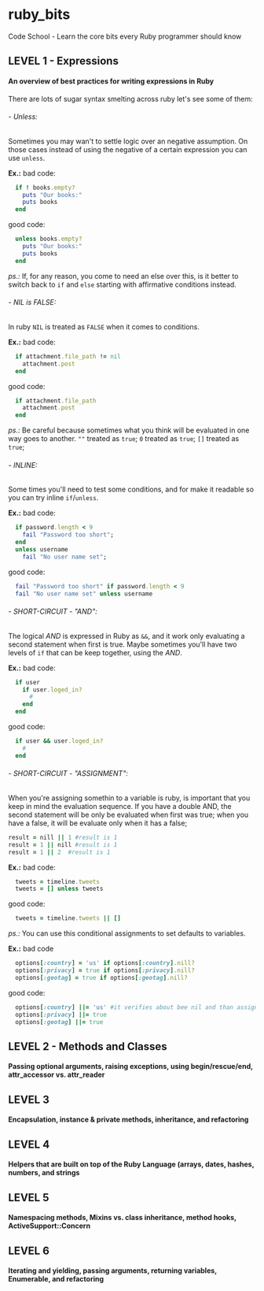ruby_bits
=========

Code School - Learn the core bits every Ruby programmer should know

LEVEL 1 - Expressions
---------------------

#### An overview of best practices for writing expressions in Ruby

There are lots of sugar syntax smelting across ruby let's see some of them:

###### - Unless:

Sometimes you may wan't to settle logic over an negative assumption. On those cases instead of using the negative of a certain expression you can use `unless`.

**Ex.:** bad code:

```ruby
  if ! books.empty?
    puts "Our books:"
    puts books
  end
```

good code:

```ruby
  unless books.empty?
    puts "Our books:"
    puts books
  end
```

*ps.:* If, for any reason, you come to need an else over this, is it better to switch back to `if` and `else` starting with affirmative conditions instead.

###### - NIL is FALSE:

In ruby `NIL` is treated as `FALSE` when it comes to conditions.

**Ex.:** bad code:

```ruby
  if attachment.file_path != nil
    attachment.post
  end
```

good code:

```ruby
  if attachment.file_path
    attachment.post
  end
```

*ps.:* Be careful because sometimes what you think will be evaluated in one way goes to another. `""` treated as `true`; `0` treated as `true`; `[]` treated as `true`;

###### - INLINE:

Some times you'll need to test some conditions, and for make it readable so you can try inline `if`/`unless`.

**Ex.:** bad code:

```ruby
  if password.length < 9
    fail "Password too short";
  end
  unless username
    fail "No user name set";
```

good code:

```ruby
  fail "Password too short" if password.length < 9
  fail "No user name set" unless username
```

###### - SHORT-CIRCUIT - "AND":

The logical *AND* is expressed in Ruby as `&&`, and it work only evaluating a second statement when first is true. Maybe sometimes you'll have two levels of `if` that can be keep together, using the *AND*.

**Ex.:** bad code:

```ruby
  if user
    if user.loged_in?
      #
    end
  end
```

good code:

```ruby
  if user && user.loged_in?
    #
  end
```

###### - SHORT-CIRCUIT - "ASSIGNMENT":

When you're assigning somethin to a variable is ruby, is important that you keep in mind the evaluation sequence. If you have a double AND, the second statement will be only be evaluated when first was true; when you have a false, it will be evaluate only when it has a false;

```ruby
result = nill || 1 #result is 1
result = 1 || nill #result is 1
result = 1 || 2  #result is 1
```

**Ex.:** bad code:

```ruby
  tweets = timeline.tweets
  tweets = [] unless tweets
```

good code:

```ruby
  tweets = timeline.tweets || []
```

*ps.:* You can use this conditional assignments to set defaults to variables.

**Ex.:** bad code

```ruby
  options[:country] = 'us' if options[:country].nill?
  options[:privacy] = true if options[:privacy].nill?
  options[:geotag] = true if options[:geotag].nill?
```

good code:

```ruby
  options[:country] ||= 'us' #it verifies about bee nil and than assign it.
  options[:privacy] ||= true
  options[:geotag] ||= true
```

LEVEL 2 - Methods and Classes
-----------------------------

#### Passing optional arguments, raising exceptions, using begin/rescue/end, attr_accessor vs. attr_reader

LEVEL 3
-------

#### Encapsulation, instance & private methods, inheritance, and refactoring

LEVEL 4
-------

#### Helpers that are built on top of the Ruby Language (arrays, dates, hashes, numbers, and strings

LEVEL 5
-------

#### Namespacing methods, Mixins vs. class inheritance, method hooks, ActiveSupport::Concern

LEVEL 6
-------

#### Iterating and yielding, passing arguments, returning variables, Enumerable, and refactoring
